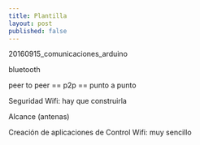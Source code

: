 ```yaml
---
title: Plantilla
layout: post
published: false
---
```

20160915_comunicaciones_arduino


bluetooth

peer to peer == p2p == punto a punto

Seguridad
Wifi: hay que construirla


Alcance
(antenas)

Creación de aplicaciones de Control
Wifi: muy sencillo
